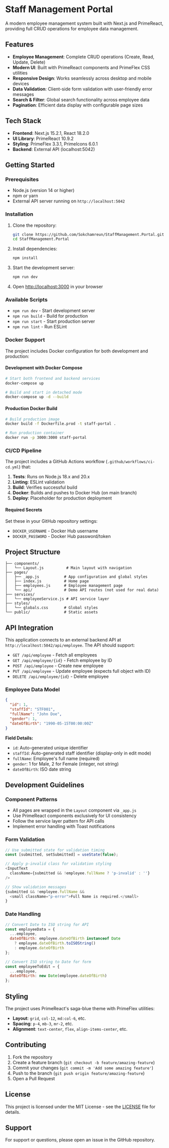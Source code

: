 # Staff Management Portal

A modern employee management system built with Next.js and PrimeReact, providing full CRUD operations for employee data management.

## Features

- **Employee Management**: Complete CRUD operations (Create, Read, Update, Delete)
- **Modern UI**: Built with PrimeReact components and PrimeFlex CSS utilities
- **Responsive Design**: Works seamlessly across desktop and mobile devices
- **Data Validation**: Client-side form validation with user-friendly error messages
- **Search & Filter**: Global search functionality across employee data
- **Pagination**: Efficient data display with configurable page sizes

## Tech Stack

- **Frontend**: Next.js 15.2.1, React 18.2.0
- **UI Library**: PrimeReact 10.9.2
- **Styling**: PrimeFlex 3.3.1, PrimeIcons 6.0.1
- **Backend**: External API (localhost:5042)

## Getting Started

### Prerequisites

- Node.js (version 14 or higher)
- npm or yarn
- External API server running on `http://localhost:5042`

### Installation

1. Clone the repository:
   ```bash
   git clone https://github.com/Sokchamreun/StaffManagement.Portal.git
   cd StaffManagement.Portal
   ```

2. Install dependencies:
   ```bash
   npm install
   ```

3. Start the development server:
   ```bash
   npm run dev
   ```

4. Open [http://localhost:3000](http://localhost:3000) in your browser

### Available Scripts

- `npm run dev` - Start development server
- `npm run build` - Build for production
- `npm run start` - Start production server
- `npm run lint` - Run ESLint

### Docker Support

The project includes Docker configuration for both development and production:

#### Development with Docker Compose
```bash
# Start both frontend and backend services
docker-compose up

# Build and start in detached mode
docker-compose up -d --build
```

#### Production Docker Build
```bash
# Build production image
docker build -f Dockerfile.prod -t staff-portal .

# Run production container
docker run -p 3000:3000 staff-portal
```

### CI/CD Pipeline

The project includes a GitHub Actions workflow (`.github/workflows/ci-cd.yml`) that:

1. **Tests**: Runs on Node.js 18.x and 20.x
2. **Linting**: ESLint validation
3. **Build**: Verifies successful build
4. **Docker**: Builds and pushes to Docker Hub (on main branch)
5. **Deploy**: Placeholder for production deployment

#### Required Secrets
Set these in your GitHub repository settings:
- `DOCKER_USERNAME` - Docker Hub username
- `DOCKER_PASSWORD` - Docker Hub password/token

## Project Structure

```
├── components/
│   └── Layout.js          # Main layout with navigation
├── pages/
│   ├── _app.js           # App configuration and global styles
│   ├── index.js          # Home page
│   ├── employees.js      # Employee management page
│   └── api/              # Demo API routes (not used for real data)
├── services/
│   └── employeeService.js # API service layer
├── styles/
│   └── globals.css       # Global styles
└── public/               # Static assets
```

## API Integration

This application connects to an external backend API at `http://localhost:5042/api/employee`. The API should support:

- `GET /api/employee` - Fetch all employees
- `GET /api/employee/{id}` - Fetch employee by ID
- `POST /api/employee` - Create new employee
- `PUT /api/employee` - Update employee (expects full object with ID)
- `DELETE /api/employee/{id}` - Delete employee

### Employee Data Model

```json
{
  "id": 1,
  "staffId": "STF001",
  "fullName": "John Doe",
  "gender": 1,
  "dateOfBirth": "1990-05-15T00:00:00Z"
}
```

**Field Details:**
- `id`: Auto-generated unique identifier
- `staffId`: Auto-generated staff identifier (display-only in edit mode)
- `fullName`: Employee's full name (required)
- `gender`: 1 for Male, 2 for Female (integer, not string)
- `dateOfBirth`: ISO date string

## Development Guidelines

### Component Patterns

- All pages are wrapped in the `Layout` component via `_app.js`
- Use PrimeReact components exclusively for UI consistency
- Follow the service layer pattern for API calls
- Implement error handling with Toast notifications

### Form Validation

```javascript
// Use submitted state for validation timing
const [submitted, setSubmitted] = useState(false);

// Apply p-invalid class for validation styling
<InputText
  className={submitted && !employee.fullName ? 'p-invalid' : ''}
/>

// Show validation messages
{submitted && !employee.fullName && 
  <small className="p-error">Full Name is required.</small>
}
```

### Date Handling

```javascript
// Convert Date to ISO string for API
const employeeData = {
  ...employee,
  dateOfBirth: employee.dateOfBirth instanceof Date 
    ? employee.dateOfBirth.toISOString() 
    : employee.dateOfBirth
};

// Convert ISO string to Date for form
const employeeToEdit = {
  ...employee,
  dateOfBirth: new Date(employee.dateOfBirth)
};
```

## Styling

The project uses PrimeReact's saga-blue theme with PrimeFlex utilities:

- **Layout**: `grid`, `col-12`, `md:col-6`, etc.
- **Spacing**: `p-4`, `mb-3`, `mr-2`, etc.
- **Alignment**: `text-center`, `flex`, `align-items-center`, etc.

## Contributing

1. Fork the repository
2. Create a feature branch (`git checkout -b feature/amazing-feature`)
3. Commit your changes (`git commit -m 'Add some amazing feature'`)
4. Push to the branch (`git push origin feature/amazing-feature`)
5. Open a Pull Request

## License

This project is licensed under the MIT License - see the [LICENSE](LICENSE) file for details.

## Support

For support or questions, please open an issue in the GitHub repository.
